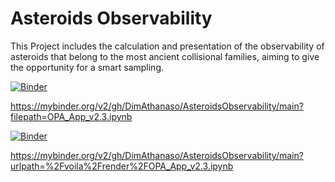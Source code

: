 # Asteroids Observability
This Project includes the calculation and presentation of the observability of asteroids that belong to the most ancient collisional families, aiming to give the opportunity for a smart sampling. 

[![Binder](https://mybinder.org/badge_logo.svg)](https://mybinder.org/v2/gh/DimAthanaso/AsteroidsObservability/main?filepath=OPA_App_v2.3.ipynb)

https://mybinder.org/v2/gh/DimAthanaso/AsteroidsObservability/main?filepath=OPA_App_v2.3.ipynb

[![Binder](https://mybinder.org/badge_logo.svg)](https://mybinder.org/v2/gh/DimAthanaso/AsteroidsObservability/main?urlpath=%2Fvoila%2Frender%2FOPA_App_v2.3.ipynb)


https://mybinder.org/v2/gh/DimAthanaso/AsteroidsObservability/main?urlpath=%2Fvoila%2Frender%2FOPA_App_v2.3.ipynb
